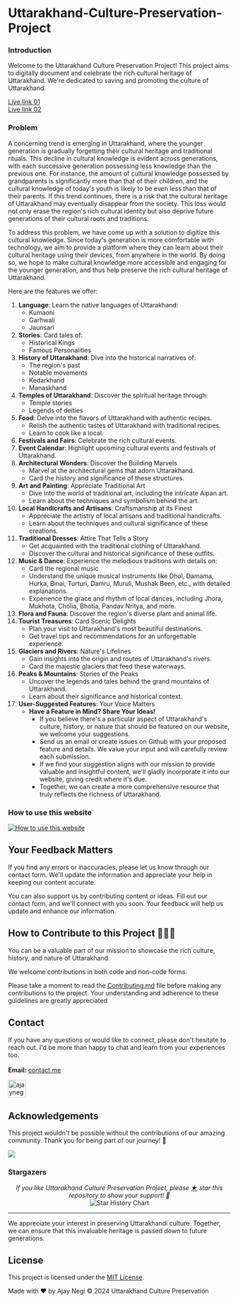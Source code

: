 # Uttarakhand-Culture-Preservation-Project

### Introduction

Welcome to the Uttarakhand Culture Preservation Project! This project aims to digitally document and celebrate the rich cultural heritage of Uttarakhand. We're dedicated to saving and promoting the culture of Uttarakhand.

<a href="https://www.uttarakhandculture.co/" target="_blank">Live link 01</a>
<br/>
<a href="https://ukculture.netlify.app/" target="_blank">Live link 02</a>

### Problem
A concerning trend is emerging in Uttarakhand, where the younger generation is gradually forgetting their cultural heritage and traditional rituals. This decline in cultural knowledge is evident across generations, with each successive generation possessing less knowledge than the previous one. For instance, the amount of cultural knowledge possessed by grandparents is significantly more than that of their children, and the cultural knowledge of today's youth is likely to be even less than that of their parents. If this trend continues, there is a risk that the cultural heritage of Uttarakhand may eventually disappear from the society. This loss would not only erase the region's rich cultural identity but also deprive future generations of their cultural roots and traditions.

To address this problem, we have come up with a solution to digitize this cultural knowledge. Since today's generation is more comfortable with technology, we aim to provide a platform where they can learn about their cultural heritage using their devices, from anywhere in the world. By doing so, we hope to make cultural knowledge more accessible and engaging for the younger generation, and thus help preserve the rich cultural heritage of Uttarakhand.

Here are the features we offer:

1. **Language**: Learn the native languages of Uttarakhand:
    - Kumaoni
    - Garhwali
    - Jaunsari
2. **Stories**: Card tales of:
    - Historical Kings
    - Famous Personalities
3. **History of Uttarakhand**: Dive into the historical narratives of:
    - The region's past
    - Notable movements
    - Kedarkhand
    - Manaskhand
4. **Temples of Uttarakhand**: Discover the spiritual heritage through:
    - Temple stories
    - Legends of deities
5. **Food**: Delve into the flavors of Uttarakhand with authentic recipes.
    - Relish the authentic tastes of Uttarakhand with traditional recipes.
    - Learn to cook like a local.
6. **Festivals and Fairs**: Celebrate the rich cultural events.
7. **Event Calendar**: Highlight upcoming cultural events and festivals of Uttarakhand.
8. **Architectural Wonders**: Discover the Building Marvels
    - Marvel at the architectural gems that adorn Uttarakhand.
    - Card the history and significance of these structures.
9. **Art and Painting**: Appreciate Traditional Art
    - Dive into the world of traditional art, including the intricate Aipan art.
    - Learn about the techniques and symbolism behind the art.
10. **Local Handicrafts and Artisans**: Craftsmanship at its Finest
    - Appreciate the artistry of local artisans and traditional handicrafts.
    - Learn about the techniques and cultural significance of these creations.
11. **Traditional Dresses**: Attire That Tells a Story
    - Get acquainted with the traditional clothing of Uttarakhand.
    - Discover the cultural and historical significance of these outfits.
12. **Music & Dance**: Experience the melodious traditions with details on:
    - Card the regional music
    - Understand the unique musical instruments like Dhol, Damama, Hurka, Binai, Turturi, Damru, Muruli, Mushak Been, etc., with detailed explanations.
    - Experience the grace and rhythm of local dances, including Jhora, Mukhota, Cholia, Bhotia, Pandav Nritya, and more.
13. **Flora and Fauna**: Discover the region's diverse plant and animal life.
14. **Tourist Treasures**: Card Scenic Delights
    - Plan your visit to Uttarakhand's most beautiful destinations.
    - Get travel tips and recommendations for an unforgettable experience.
15. **Glaciers and Rivers**: Nature's Lifelines
    - Gain insights into the origin and routes of Uttarakhand's rivers.
    - Card the majestic glaciers that feed these waterways.
16. **Peaks & Mountains**: Stories of the Peaks
    - Uncover the legends and tales behind the grand mountains of Uttarakhand.
    - Learn about their significance and historical context.
17. **User-Suggested Features**: Your Voice Matters
    - **Have a Feature in Mind? Share Your Ideas!**
        - If you believe there's a particular aspect of Uttarakhand's culture, history, or nature that should be featured on our website, we welcome your suggestions.
        - Send us an email or create issues on Github with your proposed feature and details. We value your input and will carefully review each submission.
        - If we find your suggestion aligns with our mission to provide valuable and insightful content, we'll gladly incorporate it into our website, giving credit where it's due.
        - Together, we can create a more comprehensive resource that truly reflects the richness of Uttarakhand.
     
### How to use this website

[![How to use this website](hhttps://github.com/user-attachments/assets/c1dc7a9e-50c9-4844-82dc-5ef51f4bdd79
)](https://github.com/user-attachments/assets/c1dc7a9e-50c9-4844-82dc-5ef51f4bdd79
)

## Your Feedback Matters

If you find any errors or inaccuracies, please let us know through our contact form. We'll update the information and appreciate your help in keeping our content accurate.

You can also support us by contributing content or ideas. Fill out our contact form, and we'll connect with you soon. Your feedback will help us update and enhance our information.


## **How to Contribute to this Project** 👨🏻‍💻

You can be a valuable part of our mission to showcase the rich culture, history, and nature of Uttarakhand. 

We welcome contributions in both code and non-code forms.

Please take a moment to read the [Contributing.md](https://github.com/ajaynegi45/Uttarakhand-Culture-Preservation-Project/blob/main/contributing.md) file before making any contributions to the project. Your understanding and adherence to these guidelines are greatly appreciated

## Contact
If you have any questions or would like to connect, please don't hesitate to reach out. I'd be more than happy to chat and learn from your experiences too.
<br><br>
**Email:** [contact me](mailto:ajaynegi3345@gmail.com)

<!-- LinkedIn -->
<a href="https://linkedin.com/in/ajaynegi45/" target="blank" rel="noopener noreferrer" >
<img align="center" src="https://img.icons8.com/color/48/linkedin.png" alt="ajaynegi45/" width="40" height="40"  t/></a>

## Acknowledgements

This project wouldn't be possible without the contributions of our amazing community. Thank you for being part of our journey! 🙌

<a href = "https://github.com/ajaynegi45/Uttarakhand-Culture-Preservation-Project/graphs/contributors">
  <img src = "https://contrib.rocks/image?repo=ajaynegi45/Uttarakhand-Culture-Preservation-Project"/>
</a>

<br/>

### Stargazers

<p align="center">
  <i>If you like Uttarakhand Culture Preservation Project, please <a href="../../stargazers">★</a> star this repository to show your support! 🤩</i>
 <br/>
<!--   <a href="https://star-history.com/#ajaynegi45/Uttarakhand-Culture-Preservation-Project&Date"> -->
    <picture>
      <source media="(prefers-color-scheme: dark)" srcset="https://api.star-history.com/svg?repos=ajaynegi45/Uttarakhand-Culture-Preservation-Project&type=Date&theme=dark" />
      <source media="(prefers-color-scheme: light)" srcset="https://api.star-history.com/svg?repos=ajaynegi45/Uttarakhand-Culture-Preservation-Project&type=Date" />
      <img align="center" alt="Star History Chart" src="https://api.star-history.com/svg?repos=ajaynegi45/Uttarakhand-Culture-Preservation-Project&type=Date" />
    </picture>
<!--   </a> -->
</p>

---

We appreciate your interest in preserving Uttarakhandi culture. Together, we can ensure that this invaluable heritage is passed down to future generations.

## License

This project is licensed under the [MIT License](LICENSE).

Made with ❤️ by Ajay Negi
© 2024 Uttarakhand Culture Preservation
